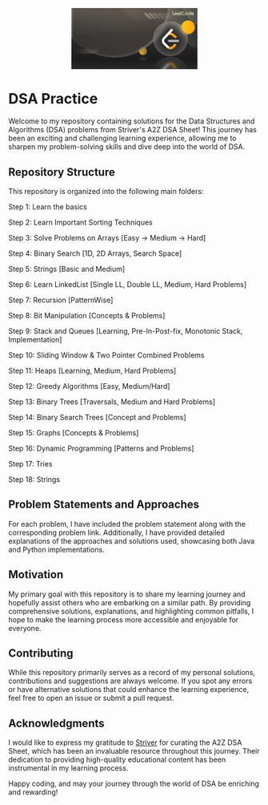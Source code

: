 <p align="center">
  <img width="50%" src="https://github.com/KartikDevSharma/KartikDevSharma/blob/main/Files/leetcode3.png">
</p>


# DSA Practice

Welcome to my repository containing solutions for the Data Structures and Algorithms (DSA) problems from Striver's A2Z DSA Sheet! This journey has been an exciting and challenging learning experience, allowing me to sharpen my problem-solving skills and dive deep into the world of DSA.

## Repository Structure

This repository is organized into the following main folders:


 Step 1: Learn the basics

 Step 2: Learn Important Sorting Techniques

 Step 3: Solve Problems on Arrays [Easy -> Medium -> Hard]

 Step 4: Binary Search [1D, 2D Arrays, Search Space]

 Step 5: Strings [Basic and Medium]

 Step 6: Learn LinkedList [Single LL, Double LL, Medium, Hard Problems]

 Step 7: Recursion [PatternWise]

 Step 8: Bit Manipulation [Concepts & Problems]

 Step 9: Stack and Queues [Learning, Pre-In-Post-fix, Monotonic Stack, Implementation]

 Step 10: Sliding Window & Two Pointer Combined Problems

 Step 11: Heaps [Learning, Medium, Hard Problems]

 Step 12: Greedy Algorithms [Easy, Medium/Hard]

 Step 13: Binary Trees [Traversals, Medium and Hard Problems]

 Step 14: Binary Search Trees [Concept and Problems]

 Step 15: Graphs [Concepts & Problems]

 Step 16: Dynamic Programming [Patterns and Problems]

 Step 17: Tries

 Step 18: Strings


## Problem Statements and Approaches

For each problem, I have included the problem statement along with the corresponding problem link. Additionally, I have provided detailed explanations of the approaches and solutions used, showcasing both Java and Python implementations.


## Motivation

My primary goal with this repository is to share my learning journey and hopefully assist others who are embarking on a similar path. By providing comprehensive solutions, explanations, and highlighting common pitfalls, I hope to make the learning process more accessible and enjoyable for everyone.

## Contributing

While this repository primarily serves as a record of my personal solutions, contributions and suggestions are always welcome. If you spot any errors or have alternative solutions that could enhance the learning experience, feel free to open an issue or submit a pull request.

## Acknowledgments

I would like to express my gratitude to [Striver](https://www.youtube.com/c/takeUforward) for curating the A2Z DSA Sheet, which has been an invaluable resource throughout this journey. Their dedication to providing high-quality educational content has been instrumental in my learning process.

Happy coding, and may your journey through the world of DSA be enriching and rewarding!
